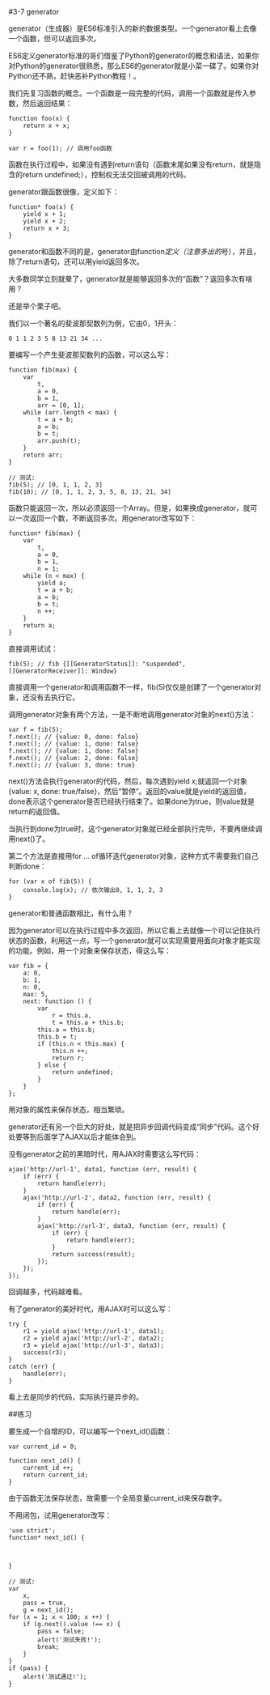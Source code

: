 #3-7 generator

generator（生成器）是ES6标准引入的新的数据类型。一个generator看上去像一个函数，但可以返回多次。

ES6定义generator标准的哥们借鉴了Python的generator的概念和语法，如果你对Python的generator很熟悉，那么ES6的generator就是小菜一碟了。如果你对Python还不熟，赶快恶补Python教程！。

我们先复习函数的概念。一个函数是一段完整的代码，调用一个函数就是传入参数，然后返回结果：

	function foo(x) {
	    return x + x;
	}
	
	var r = foo(1); // 调用foo函数
函数在执行过程中，如果没有遇到return语句（函数末尾如果没有return，就是隐含的return undefined;），控制权无法交回被调用的代码。

generator跟函数很像，定义如下：

	function* foo(x) {
	    yield x + 1;
	    yield x + 2;
	    return x + 3;
	}
generator和函数不同的是，generator由function*定义（注意多出的*号），并且，除了return语句，还可以用yield返回多次。

大多数同学立刻就晕了，generator就是能够返回多次的“函数”？返回多次有啥用？

还是举个栗子吧。

我们以一个著名的斐波那契数列为例，它由0，1开头：

	0 1 1 2 3 5 8 13 21 34 ...
要编写一个产生斐波那契数列的函数，可以这么写：

	function fib(max) {
	    var
	        t,
	        a = 0,
	        b = 1,
	        arr = [0, 1];
	    while (arr.length < max) {
	        t = a + b;
	        a = b;
	        b = t;
	        arr.push(t);
	    }
	    return arr;
	}
	
	// 测试:
	fib(5); // [0, 1, 1, 2, 3]
	fib(10); // [0, 1, 1, 2, 3, 5, 8, 13, 21, 34]
函数只能返回一次，所以必须返回一个Array。但是，如果换成generator，就可以一次返回一个数，不断返回多次。用generator改写如下：

	function* fib(max) {
	    var
	        t,
	        a = 0,
	        b = 1,
	        n = 1;
	    while (n < max) {
	        yield a;
	        t = a + b;
	        a = b;
	        b = t;
	        n ++;
	    }
	    return a;
	}
直接调用试试：

	fib(5); // fib {[[GeneratorStatus]]: "suspended", [[GeneratorReceiver]]: Window}
直接调用一个generator和调用函数不一样，fib(5)仅仅是创建了一个generator对象，还没有去执行它。

调用generator对象有两个方法，一是不断地调用generator对象的next()方法：

	var f = fib(5);
	f.next(); // {value: 0, done: false}
	f.next(); // {value: 1, done: false}
	f.next(); // {value: 1, done: false}
	f.next(); // {value: 2, done: false}
	f.next(); // {value: 3, done: true}
next()方法会执行generator的代码，然后，每次遇到yield x;就返回一个对象{value: x, done: true/false}，然后“暂停”。返回的value就是yield的返回值，done表示这个generator是否已经执行结束了。如果done为true，则value就是return的返回值。

当执行到done为true时，这个generator对象就已经全部执行完毕，不要再继续调用next()了。

第二个方法是直接用for ... of循环迭代generator对象，这种方式不需要我们自己判断done：

	for (var x of fib(5)) {
	    console.log(x); // 依次输出0, 1, 1, 2, 3
	}
generator和普通函数相比，有什么用？

因为generator可以在执行过程中多次返回，所以它看上去就像一个可以记住执行状态的函数，利用这一点，写一个generator就可以实现需要用面向对象才能实现的功能。例如，用一个对象来保存状态，得这么写：

	var fib = {
	    a: 0,
	    b: 1,
	    n: 0,
	    max: 5,
	    next: function () {
	        var
	            r = this.a,
	            t = this.a + this.b;
	        this.a = this.b;
	        this.b = t;
	        if (this.n < this.max) {
	            this.n ++;
	            return r;
	        } else {
	            return undefined;
	        }
	    }
	};
用对象的属性来保存状态，相当繁琐。

generator还有另一个巨大的好处，就是把异步回调代码变成“同步”代码。这个好处要等到后面学了AJAX以后才能体会到。

没有generator之前的黑暗时代，用AJAX时需要这么写代码：

	ajax('http://url-1', data1, function (err, result) {
	    if (err) {
	        return handle(err);
	    }
	    ajax('http://url-2', data2, function (err, result) {
	        if (err) {
	            return handle(err);
	        }
	        ajax('http://url-3', data3, function (err, result) {
	            if (err) {
	                return handle(err);
	            }
	            return success(result);
	        });
	    });
	});
回调越多，代码越难看。

有了generator的美好时代，用AJAX时可以这么写：
	
	try {
	    r1 = yield ajax('http://url-1', data1);
	    r2 = yield ajax('http://url-2', data2);
	    r3 = yield ajax('http://url-3', data3);
	    success(r3);
	}
	catch (err) {
	    handle(err);
	}
看上去是同步的代码，实际执行是异步的。

##练习

要生成一个自增的ID，可以编写一个next_id()函数：

	var current_id = 0;
	
	function next_id() {
	    current_id ++;
	    return current_id;
	}
由于函数无法保存状态，故需要一个全局变量current_id来保存数字。

不用闭包，试用generator改写：

	'use strict';
	function* next_id() {
	
	
	
	}
	
	// 测试:
	var
	    x,
	    pass = true,
	    g = next_id();
	for (x = 1; x < 100; x ++) {
	    if (g.next().value !== x) {
	        pass = false;
	        alert('测试失败!');
	        break;
	    }
	}
	if (pass) {
	    alert('测试通过!');
	}